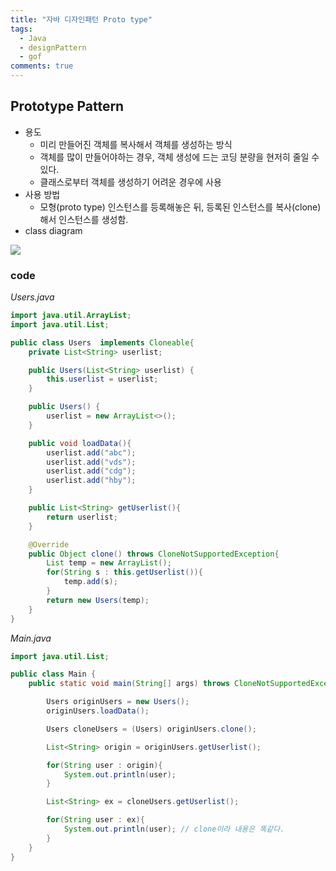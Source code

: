 ```yaml
---
title: "자바 디자인패턴 Proto type"
tags:
  - Java
  - designPattern
  - gof
comments: true
---
```


## Prototype Pattern

* 용도
  * 미리 만들어진 객체를 복사해서 객체를 생성하는 방식
  * 객체를 많이 만들어야하는 경우, 객체 생성에 드는 코딩 분량을 현저히 줄일 수 있다.
  * 클래스로부터 객체를 생성하기 어려운 경우에 사용
* 사용 방법
  * 모형(proto type) 인스턴스를 등록해놓은 뒤, 등록된 인스턴스를 복사(clone)해서 인스턴스를 생성함.
* class diagram

![](https://realzero0.github.io/assets/img/prototypepattern.png)

### code

*Users.java*

```java
import java.util.ArrayList;
import java.util.List;

public class Users  implements Cloneable{
    private List<String> userlist;

    public Users(List<String> userlist) {
        this.userlist = userlist;
    }

    public Users() {
        userlist = new ArrayList<>();
    }

    public void loadData(){
        userlist.add("abc");
        userlist.add("vds");
        userlist.add("cdg");
        userlist.add("hby");
    }

    public List<String> getUserlist(){
        return userlist;
    }

    @Override
    public Object clone() throws CloneNotSupportedException{
        List temp = new ArrayList();
        for(String s : this.getUserlist()){
            temp.add(s);
        }
        return new Users(temp);
    }
}
```

*Main.java*

```java
import java.util.List;

public class Main {
    public static void main(String[] args) throws CloneNotSupportedException {

        Users originUsers = new Users();
        originUsers.loadData();

        Users cloneUsers = (Users) originUsers.clone();

        List<String> origin = originUsers.getUserlist();

        for(String user : origin){
            System.out.println(user);
        }

        List<String> ex = cloneUsers.getUserlist();

        for(String user : ex){
            System.out.println(user); // clone이라 내용은 똑같다.
        }
    }
}
```
